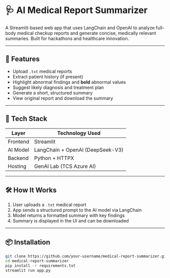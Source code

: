 # 🩺 AI Medical Report Summarizer

A Streamlit-based web app that uses LangChain and OpenAI to analyze full-body medical checkup reports and generate concise, medically relevant summaries. Built for hackathons and healthcare innovation.

---

## 🚀 Features

- Upload `.txt` medical reports  
- Extract patient history (if present)  
- Highlight abnormal findings and **bold** abnormal values  
- Suggest likely diagnosis and treatment plan  
- Generate a short, structured summary  
- View original report and download the summary

---

## 🧠 Tech Stack

| Layer       | Technology Used                          |
|-------------|-------------------------------------------|
| Frontend    | Streamlit                                |
| AI Model    | LangChain + OpenAI (DeepSeek-V3)         |
| Backend     | Python + HTTPX                           |
| Hosting     | GenAI Lab (TCS Azure AI)                 |

---

## 🛠️ How It Works

1. User uploads a `.txt` medical report  
2. App sends a structured prompt to the AI model via LangChain  
3. Model returns a formatted summary with key findings  
4. Summary is displayed in the UI and can be downloaded

---

## 📦 Installation

```bash
git clone https://github.com/your-username/medical-report-summarizer.git
cd medical-report-summarizer
pip install -r requirements.txt
streamlit run app.py
